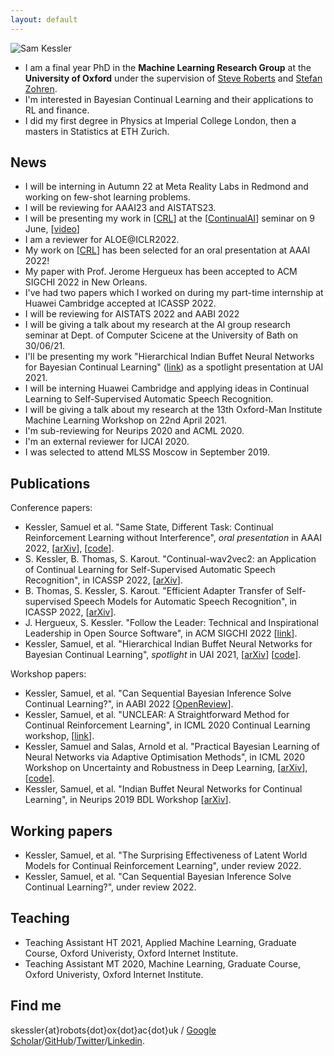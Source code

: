 ```yaml
---
layout: default
---
```


![Sam Kessler](https://raw.github.com/skezle/skezle.github.io/master/_assets/me.png "me")

* I am a final year PhD in the **Machine Learning Research Group** at the **University of Oxford** under
 the supervision of [Steve Roberts](https://www.robots.ox.ac.uk/~sjrob/) and 
 [Stefan Zohren](http://www.oxford-man.ox.ac.uk/node/2430). 
* I'm interested in Bayesian Continual Learning and their
applications to RL and finance. 
* I did my first degree in Physics at Imperial College London, then a masters in 
Statistics at ETH Zurich.

## News
* I will be interning in Autumn 22 at Meta Reality Labs in Redmond and working on few-shot learning problems.
* I will be reviewing for AAAI23 and AISTATS23.
* I will be presenting my work in \[[CRL](https://arxiv.org/abs/2106.02940)\] at the \[[ContinualAI](https://www.continualai.org/)\] seminar on 9 June, \[[video](https://www.youtube.com/watch?v=vHTmXcETsyU)\]
* I am a reviewer for ALOE@ICLR2022.
* My work on \[[CRL](https://arxiv.org/abs/2106.02940)\] has been selected for an oral presentation at AAAI 2022!
* My paper with Prof. Jerome Hergueux has been accepted to ACM SIGCHI 2022 in New Orleans.
* I've had two papers which I worked on during my part-time internship at Huawei Cambridge accepted at ICASSP 2022.
* I will be reviewing for AISTATS 2022 and AABI 2022
* I will be giving a talk about my research at the AI group research seminar at Dept. of Computer Scicene at the University of Bath on 30/06/21.
* I'll be presenting my work "Hierarchical Indian Buffet Neural Networks for Bayesian Continual Learning" ([link](https://arxiv.org/abs/1912.02290)) as a spotlight presentation at UAI 2021.
* I will be interning Huawei Cambridge and applying ideas in Continual Learning to Self-Supervised Automatic Speech Recognition.
* I will be giving a talk about my research at the 13th Oxford-Man Institute Machine Learning Workshop on 22nd April 2021.
* I'm sub-reviewing for Neurips 2020 and ACML 2020.
* I'm an external reviewer for IJCAI 2020.
* I was selected to attend MLSS Moscow in September 2019.

## Publications
Conference papers:
* Kessler, Samuel et al. "Same State, Different Task: Continual Reinforcement Learning without Interference", *oral presentation* in AAAI 2022, \[[arXiv](https://arxiv.org/abs/2106.02940)\], \[[code](https://github.com/skezle/owl)\].
* S. Kessler, B. Thomas, S. Karout. "Continual-wav2vec2: an Application of Continual Learning for Self-Supervised Automatic Speech Recognition", in ICASSP 2022, \[[arXiv](https://arxiv.org/abs/2107.13530)\].
* B. Thomas, S. Kessler, S. Karout. "Efficient Adapter Transfer of Self-supervised Speech Models for Automatic Speech Recognition", in ICASSP 2022, \[[arXiv](http://arxiv.org/abs/2202.03218)\].
* J. Hergueux, S. Kessler. "Follow the Leader: Technical and Inspirational Leadership in Open Source Software", in ACM SIGCHI 2022 \[[link](https://www.research-collection.ethz.ch/bitstream/handle/20.500.11850/463810/1/CLE_WP_2021_01.pdf)\].
* Kessler, Samuel, et al. "Hierarchical Indian Buffet Neural Networks for Bayesian Continual Learning", *spotlight* in UAI 2021, \[[arXiv](https://arxiv.org/abs/1912.02290)\] \[[code](https://github.com/skezle/IBP_BNN)\].

Workshop papers:
* Kessler, Samuel, et al. "Can Sequential Bayesian Inference Solve Continual Learning?", in AABI 2022 \[[OpenReview](https://openreview.net/pdf?id=2Ann7eaLBEv)\].
* Kessler, Samuel, et al. "UNCLEAR: A Straightforward Method for Continual Reinforcement Learning", in ICML 2020 Continual Learning workshop, \[[link](https://drive.google.com/file/d/1GMTWC0C6jMTwtqZxoyq6a-VDxkrDCIHm/view)\].
* Kessler, Samuel and Salas, Arnold et al. "Practical Bayesian Learning of Neural Networks via Adaptive Optimisation Methods", in ICML 2020 Workshop on Uncertainty and Robustness in Deep Learning, \[[arXiv](https://arxiv.org/abs/1811.03679)\], \[[code](https://github.com/skezle/BADAM)\].
* Kessler, Samuel, et al. "Indian Buffet Neural Networks for Continual Learning", in Neurips 2019 BDL Workshop \[[arXiv](http://bayesiandeeplearning.org/2019/papers/63.pdf)\]. 

## Working papers
* Kessler, Samuel, et al. "The Surprising Effectiveness of Latent World Models for Continual Reinforcement Learning", under review 2022.
* Kessler, Samuel, et al. "Can Sequential Bayesian Inference Solve Continual Learning?", under review 2022.

## Teaching
*  Teaching Assistant HT 2021, Applied Machine Learning, Graduate Course, Oxford Univeristy, Oxford Internet Institute.
*  Teaching Assistant MT 2020, Machine Learning, Graduate Course, Oxford Univeristy, Oxford Internet Institute. 

## Find me
skessler{at}robots{dot}ox{dot}ac{dot}uk / [Google Scholar](https://scholar.google.co.uk/citations?hl=en&user=JmjQPXoAAAAJ)/[GitHub](http://github.com/skezle)/[Twitter](http://twitter.com/SamKezz)/[Linkedin](https://uk.linkedin.com/pub/samuel-kessler/39/aa2/79).

